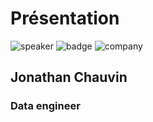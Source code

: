 <!-- .slide: class="speaker-slide" -->

# Présentation

![speaker](./assets/images/jonathan.jpg)
![badge](./assets/images/gcp_.jpg)
![company](./assets/images/logo_sfeir_bleu_orange.png)

<h2>Jonathan <span>Chauvin</span></h2>

### Data engineer
<!-- .element: class="icon-rule icon-first" -->

